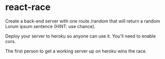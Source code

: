 # react-race

Create a back-end server with one route /random that will return a random Lorum ipsum sentence (HINT: use chance).

Deploy your server to heroku so anyone can use it. You'll need to enable cors.

The first person to get a working server up on heroku wins the race.